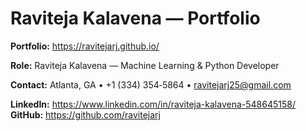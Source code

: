 # Raviteja Kalavena — Portfolio

**Portfolio:** https://ravitejarj.github.io/

**Role:** Raviteja Kalavena — Machine Learning & Python Developer

**Contact:** Atlanta, GA • +1 (334) 354‑5864 • ravitejarj25@gmail.com

**LinkedIn:** https://www.linkedin.com/in/raviteja-kalavena-548645158/  
**GitHub:** https://github.com/ravitejarj
